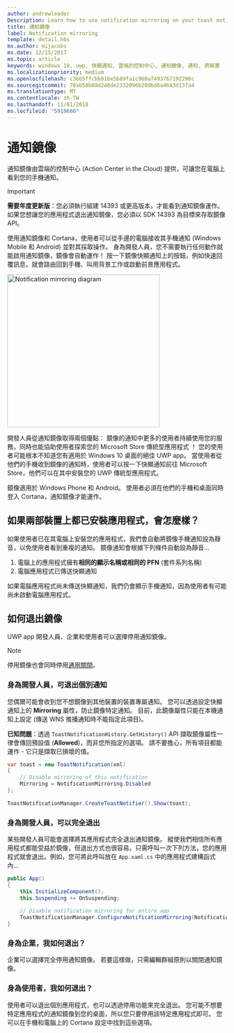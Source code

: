 ```yaml
---
author: andrewleader
Description: Learn how to use notification mirroring on your toast notifications.
title: 通知鏡像
label: Notification mirroring
template: detail.hbs
ms.author: mijacobs
ms.date: 12/15/2017
ms.topic: article
keywords: windows 10, uwp, 快顯通知, 雲端的控制中心, 通知鏡像, 通知, 跨裝置
ms.localizationpriority: medium
ms.openlocfilehash: c36b5ffcbb016e5b89fa1c960a7493767192296c
ms.sourcegitcommit: 70ab58b88d248de2332096b20dbd6a4643d137a4
ms.translationtype: MT
ms.contentlocale: zh-TW
ms.lasthandoff: 11/01/2018
ms.locfileid: "5919660"
---
```

# <a name="notification-mirroring"></a>通知鏡像

通知鏡像由雲端的控制中心 (Action Center in the Cloud) 提供，可讓您在電腦上看到您的手機通知。

> [!IMPORTANT]
> **需要年度更新版**：您必須執行組建 14393 或更高版本，才能看到通知鏡像運作。 如果您想讓您的應用程式退出通知鏡像，您必須以 SDK 14393 為目標來存取鏡像 API。

使用通知鏡像和 Cortana，使用者可以從手邊的電腦接收其手機通知 (Windows Mobile 和 Android) 並對其採取操作。 身為開發人員，您不需要執行任何動作就能啟用通知鏡像，鏡像會自動運作！ 按一下鏡像快顯通知上的按鈕，例如快速回覆訊息，就會路由回到手機、叫用背景工作或啟動前景應用程式。

<img alt="Notification mirroring diagram" src="images/toast-mirroring.gif" width="350"/>

開發人員從通知鏡像取得兩個優點： 鏡像的通知中更多的使用者持續使用您的服務，同時也能協助使用者探索您的 Microsoft Store 傳統型應用程式 ！ 您的使用者可能根本不知道您有適用於 Windows 10 桌面的絕佳 UWP app。 當使用者從他們的手機收到鏡像的通知時，使用者可以按一下快顯通知前往 Microsoft Store，他們可以在其中安裝您的 UWP 傳統型應用程式。

鏡像適用於 Windows Phone 和 Android。 使用者必須在他們的手機和桌面同時登入 Cortana，通知鏡像才能運作。


## <a name="what-if-the-app-is-installed-on-both-devices"></a>如果兩部裝置上都已安裝應用程式，會怎麼樣？

如果使用者已在其電腦上安裝您的應用程式，我們會自動將鏡像手機通知設為靜音，以免使用者看到重複的通知。 鏡像通知會根據下列條件自動設為靜音...

1. 電腦上的應用程式擁有**相同的顯示名稱或相同的 PFN** (套件系列名稱)
2. 電腦應用程式已傳送快顯通知

如果電腦應用程式尚未傳送快顯通知，我們仍會顯示手機通知，因為使用者有可能尚未啟動電腦應用程式。


## <a name="how-to-opt-out-of-mirroring"></a>如何退出鏡像

UWP app 開發人員、企業和使用者可以選擇停用通知鏡像。

> [!NOTE]
> 停用鏡像也會同時停用[通用關閉](universal-dismiss.md)。


### <a name="as-a-developer-opt-out-an-individual-notification"></a>身為開發人員，可退出個別通知

您偶爾可能會收到您不想鏡像到其他裝置的裝置專屬通知。 您可以透過設定快顯通知上的 **Mirroring** 屬性，防止鏡像特定通知。 目前，此鏡像屬性只能在本機通知上設定 (傳送 WNS 推播通知時不能指定此項目)。

**已知問題**：透過 `ToastNotificationHistory.GetHistory()` API 擷取鏡像屬性一律會傳回預設值 (**Allowed**)，而非您所指定的選項。 請不要擔心，所有項目都能運作 - 它只是擷取已損壞的值。

```csharp
var toast = new ToastNotification(xml)
{
    // Disable mirroring of this notification
    Mirroring = NotificationMirroring.Disabled
};
  
ToastNotificationManager.CreateToastNotifier().Show(toast);
```


### <a name="as-a-developer-opt-out-completely"></a>身為開發人員，可以完全退出

某些開發人員可能會選擇將其應用程式完全退出通知鏡像。 縱使我們相信所有應用程式都能受益於鏡像，但退出方式也很容易。只需呼叫一次下列方法，您的應用程式就會退出。例如，您可將此呼叫放在 `App.xaml.cs` 中的應用程式建構函式內...

```csharp
public App()
{
    this.InitializeComponent();
    this.Suspending += OnSuspending;
 
    // Disable notification mirroring for entire app
    ToastNotificationManager.ConfigureNotificationMirroring(NotificationMirroring.Disabled);
}
```


### <a name="as-an-enterprise-how-do-i-opt-out"></a>身為企業，我如何退出？

企業可以選擇完全停用通知鏡像。 若要這樣做，只需編輯群組原則以關閉通知鏡像。


### <a name="as-a-user-how-do-i-opt-out"></a>身為使用者，我如何退出？

使用者可以退出個別應用程式，也可以透過停用功能來完全退出。 您可能不想要特定應用程式的通知鏡像到您的桌面，所以您只要停用該特定應用程式即可。 您可以在手機和電腦上的 Cortana 設定中找到這些選項。